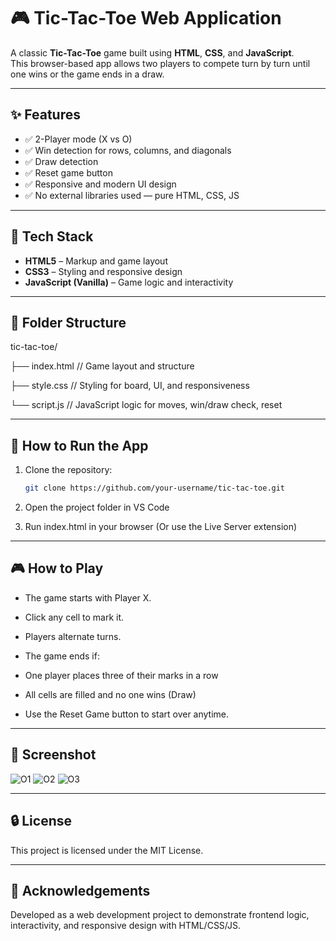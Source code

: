 # 🎮 Tic-Tac-Toe Web Application

A classic **Tic-Tac-Toe** game built using **HTML**, **CSS**, and **JavaScript**.  
This browser-based app allows two players to compete turn by turn until one wins or the game ends in a draw.

---

## ✨ Features

- ✅ 2-Player mode (X vs O)
- ✅ Win detection for rows, columns, and diagonals
- ✅ Draw detection
- ✅ Reset game button
- ✅ Responsive and modern UI design
- ✅ No external libraries used — pure HTML, CSS, JS

---

## 🧰 Tech Stack

- **HTML5** – Markup and game layout  
- **CSS3** – Styling and responsive design  
- **JavaScript (Vanilla)** – Game logic and interactivity

---

## 📁 Folder Structure

tic-tac-toe/

├── index.html // Game layout and structure

├── style.css // Styling for board, UI, and responsiveness

└── script.js // JavaScript logic for moves, win/draw check, reset

---

## 🚀 How to Run the App

1. Clone the repository:
   ```bash
   git clone https://github.com/your-username/tic-tac-toe.git

2. Open the project folder in VS Code

3. Run index.html in your browser
   (Or use the Live Server extension)

---

## 🎮 How to Play

- The game starts with Player X.

- Click any cell to mark it.

- Players alternate turns.

- The game ends if:

- One player places three of their marks in a row

- All cells are filled and no one wins (Draw)

- Use the Reset Game button to start over anytime.

---

## 📸 Screenshot
![O1](https://github.com/user-attachments/assets/d1ca0b85-a0ac-4d78-a761-e433d36df62d)
![O2](https://github.com/user-attachments/assets/1a313bea-1d86-47df-9bbe-26d593b081e8)
![O3](https://github.com/user-attachments/assets/b0602b3f-756a-4d7f-bec2-afa72d703619)

---

## 🔒 License
This project is licensed under the MIT License.

---

## 🙌 Acknowledgements
Developed as a web development project to demonstrate frontend logic, interactivity, and responsive design with HTML/CSS/JS.
